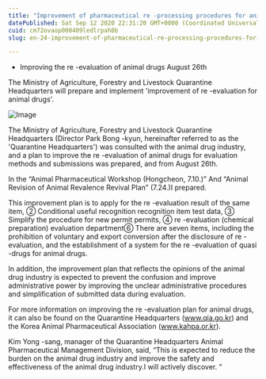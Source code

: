 ```yaml
---
title: "Improvement of pharmaceutical re -processing procedures for animal drugs!"
datePublished: Sat Sep 12 2020 22:31:20 GMT+0000 (Coordinated Universal Time)
cuid: cm72ovaop000409ledlrpah8b
slug: en-24-improvement-of-pharmaceutical-re-processing-procedures-for-animal-drugs

---
```



- Improving the re -evaluation of animal drugs August 26th

The Ministry of Agriculture, Forestry and Livestock Quarantine Headquarters will prepare and implement 'improvement of re -evaluation for animal drugs'.

![Image](https://cdn.hashnode.com/res/hashnode/image/upload/v1739411788139/77901e15-5d46-4660-863e-6a0a1a4c068d.jpeg)

The Ministry of Agriculture, Forestry and Livestock Quarantine Headquarters (Director Park Bong -kyun, hereinafter referred to as the 'Quarantine Headquarters') was consulted with the animal drug industry, and a plan to improve the re -evaluation of animal drugs for evaluation methods and submissions was prepared, and from August 26th.

In the “Animal Pharmaceutical Workshop (Hongcheon, 7.10.)” And “Animal Revision of Animal Revalence Revival Plan” (7.24.)I prepared.

This improvement plan is to apply for the re -evaluation result of the same item, ② Conditional useful recognition recognition item test data, ③ Simplify the procedure for new permit permits, ④ re -evaluation (chemical preparation) evaluation department⑥ There are seven items, including the prohibition of voluntary and export conversion after the disclosure of re -evaluation, and the establishment of a system for the re -evaluation of quasi -drugs for animal drugs.

In addition, the improvement plan that reflects the opinions of the animal drug industry is expected to prevent the confusion and improve administrative power by improving the unclear administrative procedures and simplification of submitted data during evaluation.

For more information on improving the re -evaluation plan for animal drugs, it can also be found on the Quarantine Headquarters (www.qia.go.kr) and the Korea Animal Pharmaceutical Association (www.kahpa.or.kr).

Kim Yong -sang, manager of the Quarantine Headquarters Animal Pharmaceutical Management Division, said, “This is expected to reduce the burden on the animal drug industry and improve the safety and effectiveness of the animal drug industry.I will actively discover. ”